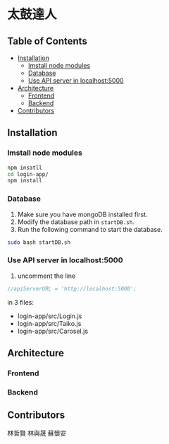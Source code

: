 # 太鼓達人
## Table of Contents

- [Installation](#installation)
  - [Imstall node modules](#imstall-node-modules)
  - [Database](#database)
  - [Use API server in localhost:5000](#use-API-server-in-localhost:5000)
- [Architecture](#architecture)
  - [Frontend](#frondend)
  - [Backend](#backend)
- [Contributors](#contributors)

## Installation
### Imstall node modules
``` bash
npm insatll
cd login-app/
npm install
```
### Database
1. Make sure you have mongoDB installed first.
2. Modify the database path in `startDB.sh`.
3. Run the following command to start the database.
``` bash
sudo bash startDB.sh
```

### Use API server in localhost:5000
1. uncomment the line
``` javascript
//apiServerURL = 'http://localhost:5000';
``` 
in 3 files: 
- login-app/src/Login.js
- login-app/src/Taiko.js 
- login-app/src/Carosel.js
## Architecture

### Frontend
### Backend

## Contributors
林哲賢
林與晟
蘇懷安

